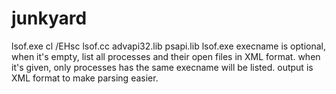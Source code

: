 junkyard
========
lsof.exe
  cl /EHsc lsof.cc advapi32.lib psapi.lib
  lsof.exe <execname> execname is optional, when it's empty, list all processes and their open files in XML format. when it's given, only processes has the same execname will be listed. output is XML format to make parsing easier.
